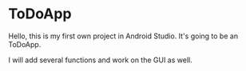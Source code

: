 # ToDoApp

Hello, this is my first own project in Android Studio.
It's going to be an ToDoApp.

I will add several functions and work on the GUI as well.
